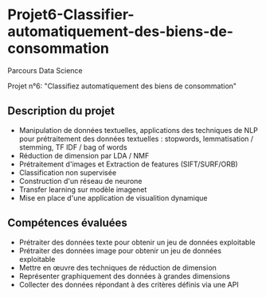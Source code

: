 # Projet6-Classifier-automatiquement-des-biens-de-consommation

Parcours Data Science

Projet n°6: "Classifiez automatiquement des biens de consommation"

## Description du projet
* Manipulation de données textuelles, applications des techniques de NLP pour prétraitement des données textuelles : stopwords, lemmatisation / stemming, TF IDF / bag of words
* Réduction de dimension par LDA / NMF
* Prétraitement d'images et Extraction de features (SIFT/SURF/ORB)
* Classification non supervisée
* Construction d'un réseau de neurone
* Transfer learning sur modèle imagenet
* Mise en place d'une application de visualition dynamique

## Compétences évaluées
* Prétraiter des données texte pour obtenir un jeu de données exploitable
* Prétraiter des données image pour obtenir un jeu de données exploitable
* Mettre en œuvre des techniques de réduction de dimension
* Représenter graphiquement des données à grandes dimensions
* Collecter des données répondant à des critères définis via une API
